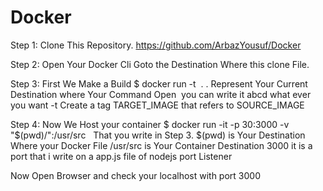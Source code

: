 # Docker
Step 1:
Clone This Repository.
https://github.com/ArbazYousuf/Docker

Step 2: 
Open Your Docker Cli Goto the Destination Where this clone File.

Step 3: 
First We Make a Build
$ docker run -t <Img Name> .
	. Represent Your Current Destination where Your Command Open 
	<Img Name> you can write it abcd what ever you want
	-t Create a tag TARGET_IMAGE that refers to SOURCE_IMAGE

Step 4: 
Now We Host your container
$ docker run -it -p 30:3000 -v "$(pwd)/":/usr/src <Img Name>
	<Img Name> That you write in Step 3.
	$(pwd) is Your Destination Where your Docker File
	/usr/src is Your Container Destination
	3000 it is a port that i write on a app.js file of nodejs port Listener

Now Open Browser and check your localhost with port 3000
